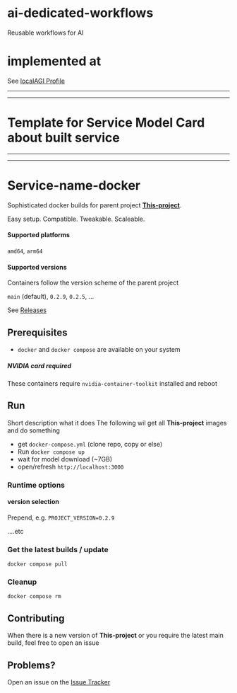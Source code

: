 # ai-dedicated-workflows
Reusable workflows for AI

# implemented at
See [localAGI Profile](https://github.com/localagi)

------------------------------
------------------------------
# Template for Service Model Card about built service
------------------------------
------------------------------

# Service-name-docker
Sophisticated docker builds for parent project [**This-project**](https://github.com/**This-project**). 

Easy setup. Compatible. Tweakable. Scaleable.

#### Supported platforms
`amd64`, `arm64`

#### Supported versions
Containers follow the version scheme of the parent project

`main` (default), `0.2.9`, `0.2.5`, ...

See [Releases](../../releases)

## Prerequisites

* `docker` and `docker compose` are available on your system

##### NVIDIA card required
These containers require `nvidia-container-toolkit` installed and reboot

## Run

Short description what it does
The following wil get all **This-project** images and do something

* get `docker-compose.yml` (clone repo, copy or else) 
* Run `docker compose up`
* wait for model download (~7GB)
* open/refresh `http://localhost:3000` 

### Runtime options

#### version selection
Prepend, e.g. `PROJECT_VERSION=0.2.9`

....etc

### Get the latest builds / update
`docker compose pull`

### Cleanup
`docker compose rm`

## Contributing

When there is a new version of **This-project** or you require the latest main build, feel free to open an issue

## Problems?

Open an issue on the [Issue Tracker](../../issues)
